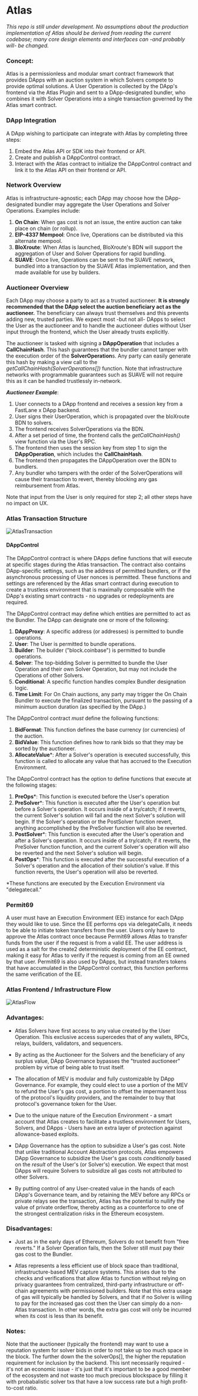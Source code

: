# Atlas
*This repo is still under development.  No assumptions about the production implementation of Atlas should be derived from reading the current codebase; many core design elements and interfaces can -and probably will- be changed.*

### Concept:

Atlas is a permissionless and modular smart contract framework that provides DApps with an auction system in which Solvers compete to provide optimal solutions.  A User Operation is collected by the DApp's frontend via the Atlas Plugin and sent to a DApp-designated bundler, who combines it with Solver Operations into a single transaction governed by the Atlas smart contract. 

### DApp Integration

A DApp wishing to participate can integrate with Atlas by completing three steps:

1. Embed the Atlas API or SDK into their frontend or API.
2. Create and publish a DAppControl contract.
3. Interact with the Atlas contract to initialize the DAppControl contract and link it to the Atlas API on their frontend or API.

### Network Overview

Atlas is infrastructure-agnostic; each DApp may choose how the DApp-designated bundler may aggregate the User Operations and Solver Operations. Examples include:
1. **On Chain**: When gas cost is not an issue, the entire auction can take place on chain (or rollup).
2. **EIP-4337 Mempool**: Once live, Operations can be distributed via this alternate mempool.
3. **BloXroute**: When Atlas is launched, BloXroute's BDN will support the aggregation of User and Solver Operations for rapid bundling. 
4. **SUAVE**: Once live, Operations can be sent to the SUAVE network, bundled into a transaction by the SUAVE Atlas implementation, and then made available for use by builders. 

### Auctioneer Overview

Each DApp may choose a party to act as a trusted auctioneer.  **It is strongly recommended that the DApp select the auction beneficiary act as the auctioneer.**  The beneficiary can always trust themselves and this prevents adding new, trusted parties.  We expect most -but not all- DApps to select the User as the auctioneer and to handle the auctioneer duties without User input through the frontend, which the User already trusts explicitly.

The auctioneer is tasked with signing a **DAppOperation** that includes a **CallChainHash**.  This hash guarantees that the bundler cannot tamper with the execution order of the **SolverOperation**s.  Any party can easily generate this hash by making a view call to the *getCallChainHash(SolverOperations[])* function. Note that infrastructure networks with programmable guarantees such as SUAVE will not require this as it can be handled trustlessly in-network. 

***Auctioneer Example***:
1. User connects to a DApp frontend and receives a session key from a FastLane x DApp backend.
2. User signs their UserOperation, which is propagated over the bloXroute BDN to solvers.
3. The frontend receives SolverOperations via the BDN.
4. After a set period of time, the frontend calls the *getCallChainHash()* view function via the User's RPC.
5. The frontend then uses the session key from step 1 to sign the **DAppOperation**, which includes the **CallChainHash**.
6. The frontend then propagates the DAppOperation over the BDN to bundlers.
7. Any bundler who tampers with the order of the SolverOperations will cause their transaction to revert, thereby blocking any gas reimbursement from Atlas.

Note that input from the User is only required for step 2; all other steps have no impact on UX. 


### Atlas Transaction Structure

![AtlasTransaction](./AtlasTransactionOverview.jpg)

#### DAppControl

The DAppControl contract is where DApps define functions that will execute at specific stages during the Atlas transaction.  The contract also contains DApp-specific settings, such as the address of permitted bundlers, or if  the asynchronous processing of User nonces is permitted.  These functions and settings are referenced by the Atlas smart contract during execution to create a trustless environment that is maximally composable with the DApp's existing smart contracts - no upgrades or redeployments are required.  

The DAppControl contract may define which entities are permitted to act as the Bundler.  The DApp can designate one or more of the following:
1. **DAppProxy**: A specific address (or addresses) is permitted to bundle operations.
2. **User**: The User is permitted to bundle operations.
3. **Builder**: The builder ("block.coinbase") is permitted to bundle operations.
4. **Solver**: The top-bidding Solver is permitted to bundle the User Operation and their own Solver Operation, but may not include the Operations of other Solvers. 
5. **Conditional**: A specific function handles complex Bundler designation logic.
6. **Time Limit**: For On Chain auctions, any party may trigger the On Chain Bundler to execute the finalized transaction, pursuant to the passing of a minimum auction duration (as specified by the DApp.) 

The DAppControl contract *must* define the following functions:
1. **BidFormat**: This function defines the base currency (or currencies) of the auction. 
2. **BidValue**: This function defines how to rank bids so that they may be sorted by the auctioneer.
3. **AllocateValue***: After a Solver's operation is executed successfully, this function is called to allocate any value that has accrued to the Execution Environment. 

The DAppControl contract has the option to define functions that execute at the following stages:	
1. **PreOps***: This function is executed before the User's operation
2. **PreSolver***: This function is executed after the User's operation but before a Solver's operation. It occurs inside of a try/catch; if it reverts, the current Solver's solution will fail and the next Solver's solution will begin. If the Solver's operation or the PostSolver function revert, anything accomplished by the PreSolver function will also be reverted. 
3. **PostSolver***: This function is executed after the User's operation and after a Solver's operation. It occurs inside of a try/catch; if it reverts, the PreSolver function function, and the current Solver's operation will also be reverted and the next Solver's solution will begin.
4. **PostOps***: This function is executed after the successful execution of a Solver's operation and the allocation of their solution's value. If this function reverts, the User's operation will also be reverted. 

*These functions are executed by the Execution Environment via "delegatecall."

### Permit69
A user must have an Execution Environment (EE) instance for each DApp they would like to use. Since the EE performs ops via delegateCalls, it needs to be able to initiate token transfers from the user. Users only have to approve the Atlas contract once because Permit69 allows Atlas to transfer funds from the user if the request is from a valid EE. The user address is used as a salt for the create2 deterministic deployment of the EE contract, making it easy for Atlas to verify if the request is coming from an EE owned by that user. Permit69 is also used by DApps, but instead transfers tokens that have accumulated in the DAppControl contract, this function performs the same verification of the EE. 

### Atlas Frontend / Infrastructure Flow

![AtlasFlow](./AtlasFlow.jpeg)

### Advantages:
- Atlas Solvers have first access to any value created by the User Operation.  This exclusive access supercedes that of any wallets, RPCs, relays, builders, validators, and sequencers.  

- By acting as the Auctioneer for the Solvers and the beneficiary of any surplus value, DApp Governance bypasses the "trusted auctioneer" problem by virtue of being able to trust itself. 

- The allocation of MEV is modular and fully customizable by DApp Governance.  For example, they could elect to use a portion of the MEV to refund the User's gas cost, a portion to offset the impermanent loss of the protocol's liquidity providers, and the remainder to buy that protocol's governance token for the User. 

- Due to the unique nature of the Execution Environment - a smart account that Atlas creates to facilitate a trustless environment for Users, Solvers, and DApps  - Users have an extra layer of protection against allowance-based exploits.

- DApp Governance has the option to subsidize a User's gas cost. Note that unlike traditional Account Abstraction protocols, Atlas empowers DApp Governance to subsidize the User's gas costs *conditionally* based on the *result* of the User's (or Solver's) execution. We expect that most DApps will require Solvers to subsidize all gas costs not attributed to other Solvers. 

- By putting control of any User-created value in the hands of each DApp's Governance team, and by retaining the MEV before any RPCs or private relays see the transaction, Atlas has the potential to nullify the value of private orderflow, thereby acting as a counterforce to one of the strongest centralization risks in the Ethereum ecosystem. 

### Disadvantages:

- Just as in the early days of Ethereum, Solvers do not benefit from "free reverts." If a Solver Operation fails, then the Solver still must pay their gas cost to the Bundler.

- Atlas represents a less efficient use of block space than traditional, infrastructure-based MEV capture systems. This arises due to the checks and verifications that allow Atlas to function without relying on privacy guarantees from centralized, third-party infrastructure or off-chain agreements with permissioned builders.  Note that this extra usage of gas will typically be handled by Solvers, and that if no Solver is willing to pay for the increased gas cost then the User can simply do a non-Atlas transaction. In other words, the extra gas cost will only be incurred when its cost is less than its benefit. 

### Notes:

Note that the auctioneer (typically the frontend) may want to use a reputation system for solver bids in order to not take up too much space in the block.  The further down the the solverOps[], the higher the reputation requirement for inclusion by the backend. This isnt necessarily required - it's not an economic issue - it's just that it's important to be a good member of the ecosystem and not waste too much precious blockspace by filling it with probabalistic solver txs that have a low success rate but a high profit-to-cost ratio. 
